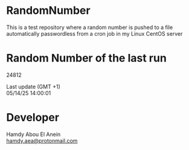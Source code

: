 # RandomNumber    
This is a test repository where a random number is pushed to a file automatically passwordless from a cron job in my Linux CentOS server    
# Random Number of the last run   
24812
      
Last update (GMT +1)    
05/14/25 14:00:01
# Developer    
Hamdy Abou El Anein   
hamdy.aea@protonmail.com
